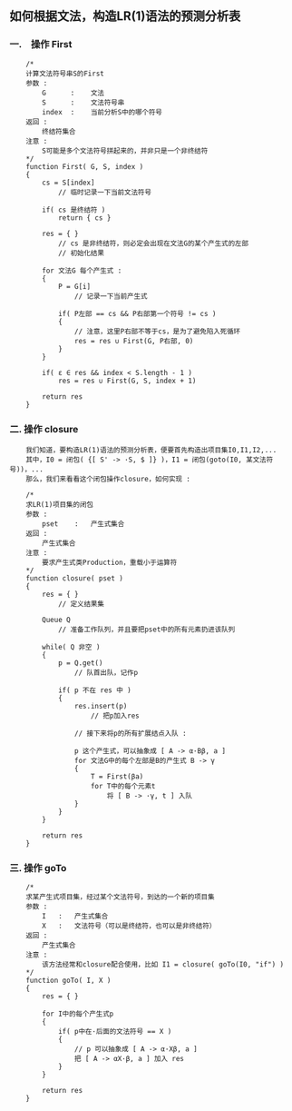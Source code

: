 ## 如何根据文法，构造LR(1)语法的预测分析表 ##


### 一.　操作 First ###

        /*  
        计算文法符号串S的First  
        参数 :  
            G      :    文法  
            S      :    文法符号串  
            index  :    当前分析S中的哪个符号  
        返回 :  
            终结符集合  
        注意 :  
            S可能是多个文法符号拼起来的，并非只是一个非终结符  
        */  
        function First( G, S, index )  
        {  
            cs = S[index]  
                // 临时记录一下当前文法符号  
            
            if( cs 是终结符 )  
                return { cs }  
            
            res = { }  
                // cs 是非终结符，则必定会出现在文法G的某个产生式的左部  
                // 初始化结果  
            
            for 文法G 每个产生式 :  
            {  
                P = G[i]  
                    // 记录一下当前产生式  
                
                if( P左部 == cs && P右部第一个符号 != cs )  
                {  
                    // 注意，这里P右部不等于cs，是为了避免陷入死循环  
                    res = res ∪ First(G, P右部, 0)  
                }  
            }  
            
            if( ε ∈ res && index < S.length - 1 )  
                res = res ∪ First(G, S, index + 1)  
            
            return res  
        }  


### 二. 操作 closure ###

        我们知道，要构造LR(1)语法的预测分析表，便要首先构造出项目集I0,I1,I2,...  
        其中，I0 = 闭包( {[ S' -> ·S, $ ]} )，I1 = 闭包(goto(I0, 某文法符号))，...  
        那么，我们来看看这个闭包操作closure，如何实现 :  
        
        /*  
        求LR(1)项目集的闭包  
        参数 :  
            pset    :   产生式集合  
        返回 :  
            产生式集合  
        注意 :  
            要求产生式类Production，重载小于运算符  
        */  
        function closure( pset )  
        {  
            res = { }  
                // 定义结果集  
            
            Queue Q  
                // 准备工作队列，并且要把pset中的所有元素扔进该队列  
            
            while( Q 非空 )  
            {  
                p = Q.get()  
                    // 队首出队，记作p  
                
                if( p 不在 res 中 )  
                {  
                    res.insert(p)  
                        // 把p加入res  
                    
                    // 接下来将p的所有扩展结点入队 :  
                     
                    p 这个产生式，可以抽象成 [ A -> α·Bβ, a ]  
                    for 文法G中的每个左部是B的产生式 B -> γ  
                    {  
                        T = First(βa)  
                        for T中的每个元素t  
                            将 [ B -> ·γ, t ] 入队  
                    }  
                }  
            }  
            
            return res  
        }  


### 三. 操作 goTo ###

        /*  
        求某产生式项目集，经过某个文法符号，到达的一个新的项目集  
        参数 :  
            I   :   产生式集合  
            X   :   文法符号（可以是终结符，也可以是非终结符）  
        返回 :  
            产生式集合  
        注意 :  
            该方法经常和closure配合使用，比如 I1 = closure( goTo(I0, "if") )  
        */  
        function goTo( I, X )  
        {  
            res = { }  
            
            for I中的每个产生式p  
            {  
                if( p中在·后面的文法符号 == X )  
                {  
                    // p 可以抽象成 [ A -> α·Xβ, a ]  
                    把 [ A -> αX·β, a ] 加入 res  
                }  
            }  
            
            return res  
        }  

